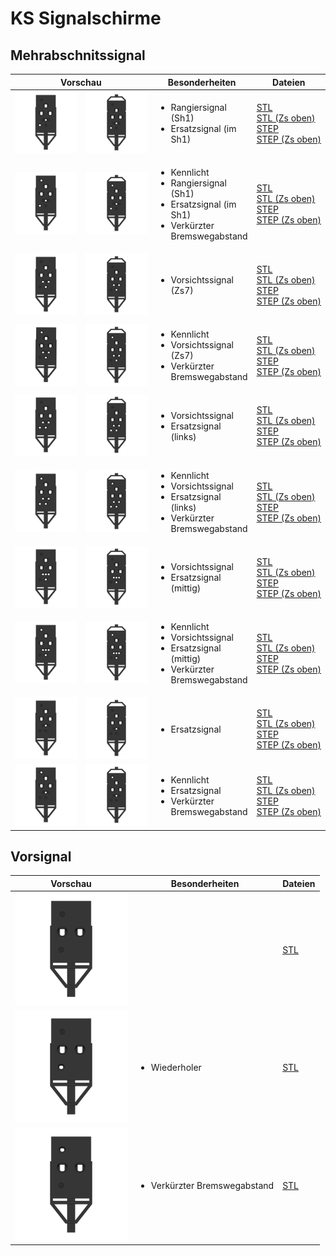 # KS Signalschirme

## Mehrabschnitssignal

<table>
  <thead>
    <tr>
      <th colspan="2">Vorschau</th>
      <th>Besonderheiten</th>
      <th>Dateien</th>
    </tr>
  </thead>
  <tbody>
    <tr>
      <td width="200"><img src='export/MS_Sh1-front.png' /></td>
      <td width="200"><img src='export/MS_Zs_Sh1-front.png' /></td>
      <td>
        <ul>
          <li>Rangiersignal (Sh1)</li>
          <li>Ersatzsignal (im Sh1)</li>
        </ul>
      </td>
      <td>
        <a href="export/MS_Sh1.stl">STL</a><br />
        <a href="export/MS_Zs_Sh1.stl">STL&nbsp;(Zs&nbsp;oben)</a><br />
        <a href="export/MS_Sh1.step">STEP</a><br />
        <a href="export/MS_Zs_Sh1.step">STEP&nbsp;(Zs&nbsp;oben)</a><br />
      </td>
    </tr>
    <tr>
      <td><img src='export/MS_Sh1_vkBw-front.png' /></td>
      <td><img src='export/MS_Zs_Sh1_vkBw-front.png' /></td>
      <td>
        <ul>
          <li>Kennlicht</li>
          <li>Rangiersignal (Sh1)</li>
          <li>Ersatzsignal (im Sh1)</li>
          <li>Verkürzter Bremswegabstand</li>
        </ul>
      </td>
      <td>
        <a href="export/MS_Sh1_vkBw.stl">STL</a><br />
        <a href="export/MS_Zs_Sh1_vkBw.stl">STL&nbsp;(Zs&nbsp;oben)</a><br />
        <a href="export/MS_Sh1_vkBw.step">STEP</a><br />
        <a href="export/MS_Zs_Sh1_vkBw.step">STEP&nbsp;(Zs&nbsp;oben)</a><br />
      </td>
    </tr>
    <tr>
      <td><img src='export/MS_Zs7-front.png' /></td>
      <td><img src='export/MS_Zs_Zs7-front.png' /></td>
      <td>
        <ul>
          <li>Vorsichtssignal (Zs7)</li>
        </ul>
      </td>
      <td>
        <a href="export/MS_Zs7.stl">STL</a><br />
        <a href="export/MS_Zs_Zs7.stl">STL&nbsp;(Zs&nbsp;oben)</a><br />
        <a href="export/MS_Zs7.step">STEP</a><br />
        <a href="export/MS_Zs_Zs7.step">STEP&nbsp;(Zs&nbsp;oben)</a><br />
      </td>
    </tr>
    <tr>
      <td><img src='export/MS_Zs7_vkBw-front.png' /></td>
      <td><img src='export/MS_Zs_Zs7_vkBw-front.png' /></td>
      <td>
        <ul>
          <li>Kennlicht</li>
          <li>Vorsichtssignal (Zs7)</li>
          <li>Verkürzter Bremswegabstand</li>
        </ul>
      </td>
      <td>
        <a href="export/MS_Zs7_vkBw.stl">STL</a><br />
        <a href="export/MS_Zs_Zs7_vkBw.stl">STL&nbsp;(Zs&nbsp;oben)</a><br />
        <a href="export/MS_Zs7_vkBw.step">STEP</a><br />
        <a href="export/MS_Zs_Zs7_vkBw.step">STEP&nbsp;(Zs&nbsp;oben)</a><br />
      </td>
    </tr>
    <tr>
      <td><img src='export/MS_Zs7_Zs1-front.png' /></td>
      <td><img src='export/MS_Zs_Zs7_Zs1-front.png' /></td>
      <td>
        <ul>
          <li>Vorsichtssignal</li>
          <li>Ersatzsignal (links)</li>
        </ul>
      </td>
      <td>
        <a href="export/MS_Zs7_Zs1.stl">STL</a><br />
        <a href="export/MS_Zs_Zs7_Zs1.stl">STL&nbsp;(Zs&nbsp;oben)</a><br />
        <a href="export/MS_Zs7_Zs1.step">STEP</a><br />
        <a href="export/MS_Zs_Zs7_Zs1.step">STEP&nbsp;(Zs&nbsp;oben)</a><br />
      </td>
    </tr>
    <tr>
      <td><img src='export/MS_Zs7_Zs1_vkBw-front.png' /></td>
      <td><img src='export/MS_Zs_Zs7_Zs1_vkBw-front.png' /></td>
      <td>
        <ul>
          <li>Kennlicht</li>
          <li>Vorsichtssignal</li>
          <li>Ersatzsignal (links)</li>
          <li>Verkürzter Bremswegabstand</li>
        </ul>
      </td>
      <td>
        <a href="export/MS_Zs7_Zs1_vkBw.stl">STL</a><br />
        <a href="export/MS_Zs_Zs7_Zs1_vkBw.stl">STL&nbsp;(Zs&nbsp;oben)</a><br />
        <a href="export/MS_Zs7_Zs1_vkBw.step">STEP</a><br />
        <a href="export/MS_Zs_Zs7_Zs1_vkBw.step">STEP&nbsp;(Zs&nbsp;oben)</a><br />
      </td>
    </tr>
    <tr>
      <td><img src='export/MS_Zs7_Zs1m-front.png' /></td>
      <td><img src='export/MS_Zs_Zs7_Zs1m-front.png' /></td>
      <td>
        <ul>
          <li>Vorsichtssignal</li>
          <li>Ersatzsignal (mittig)</li>
        </ul>
      </td>
      <td>
        <a href="export/MS_Zs7_Zs1m.stl">STL</a><br />
        <a href="export/MS_Zs_Zs7_Zs1m.stl">STL&nbsp;(Zs&nbsp;oben)</a><br />
        <a href="export/MS_Zs7_Zs1m.step">STEP</a><br />
        <a href="export/MS_Zs_Zs7_Zs1m.step">STEP&nbsp;(Zs&nbsp;oben)</a><br />
      </td>
    </tr>
    <tr>
      <td><img src='export/MS_Zs7_Zs1m_vkBw-front.png' /></td>
      <td><img src='export/MS_Zs_Zs7_Zs1m_vkBw-front.png' /></td>
      <td>
        <ul>
          <li>Kennlicht</li>
          <li>Vorsichtssignal</li>
          <li>Ersatzsignal (mittig)</li>
          <li>Verkürzter Bremswegabstand</li>
        </ul>
      </td>
      <td>
        <a href="export/MS_Zs7_Zs1m_vkBw.stl">STL</a><br />
        <a href="export/MS_Zs_Zs7_Zs1m_vkBw.stl">STL&nbsp;(Zs&nbsp;oben)</a><br />
        <a href="export/MS_Zs7_Zs1m_vkBw.step">STEP</a><br />
        <a href="export/MS_Zs_Zs7_Zs1m_vkBw.step">STEP&nbsp;(Zs&nbsp;oben)</a><br />
      </td>
    </tr>
    <tr>
      <td><img src='export/MS_Zs1-front.png' /></td>
      <td><img src='export/MS_Zs_Zs1-front.png' /></td>
      <td>
        <ul>
          <li>Ersatzsignal</li>
        </ul>
      </td>
      <td>
        <a href="export/MS_Zs1.stl">STL</a><br />
        <a href="export/MS_Zs_Zs1.stl">STL&nbsp;(Zs&nbsp;oben)</a><br />
        <a href="export/MS_Zs1.step">STEP</a><br />
        <a href="export/MS_Zs_Zs1.step">STEP&nbsp;(Zs&nbsp;oben)</a><br />
      </td>
    </tr>
    <tr>
      <td><img src='export/MS_Zs1_vkBw-front.png' /></td>
      <td><img src='export/MS_Zs_Zs1_vkBw-front.png' /></td>
      <td>
        <ul>
          <li>Kennlicht</li>
          <li>Ersatzsignal</li>
          <li>Verkürzter Bremswegabstand</li>
        </ul>
      </td>
      <td>
        <a href="export/MS_Zs1_vkBw.stl">STL</a><br />
        <a href="export/MS_Zs_Zs1_vkBw.stl">STL&nbsp;(Zs&nbsp;oben)</a><br />
        <a href="export/MS_Zs1_vkBw.step">STEP</a><br />
        <a href="export/MS_Zs_Zs1_vkBw.step">STEP&nbsp;(Zs&nbsp;oben)</a><br />
      </td>
    </tr>
  </tbody>
</table>

## Vorsignal

<table>
  <thead>
    <tr>
      <th width="180">Vorschau</th>
      <th>Besonderheiten</th>
      <th>Dateien</th>
    </tr>
  </thead>
  <tbody>
    <tr>
      <td ><img src='export/VS_Vsig-front.png' /></td>
      <td></td>
      <td>
        <a href="export/VS_Vsig.stl">STL</a>
      </td>
    </tr>
    <tr>
      <td ><img src='export/VS_Vsig_Wd-front.png' /></td>
      <td>
        <ul>
          <li>Wiederholer</li>
        </ul>
      </td>
      <td>
        <a href="export/VS_Vsig_Wd.stl">STL</a>
      </td>
    </tr>
    <tr>
      <td ><img src='export/VS_Vsig_vkBw-front.png' /></td>
      <td>
        <ul>
          <li>Verkürzter Bremswegabstand</li>
        </ul>
      </td>
      <td>
        <a href="export/VS_Vsig_vkBw.stl">STL</a>
      </td>
    </tr>
  </tbody>
</table>
